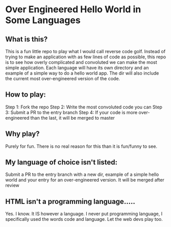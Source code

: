 # Over Engineered Hello World in Some Languages

## What is this?
This is a fun little repo to play what I would call reverse code golf. Instead of trying to make an application with as few lines of code as possible, this repo is to see how overly complicated and convoluted we can make the most simple application. Each language will have its own directory and an example of a simple way to do a hello world app. The dir will also include the current most over-engineered version of the code.

## How to play:
Step 1: Fork the repo
Step 2: Write the most convoluted code you can
Step 3: Submit a PR to the entry branch
Step 4: If your code is more over-engineered than the last, it will be merged to master

## Why play?
Purely for fun. There is no real reason for this than it is fun/funny to see.

## My language of choice isn't listed:
Submit a PR to the entry branch with a new dir, example of a simple hello world and your entry for an over-engineered version. It will be merged after review

## HTML isn't a programming language.....
Yes. I know. It IS however a language. I never put programming language, I specifically used the words code and language. Let the web devs play too. 
